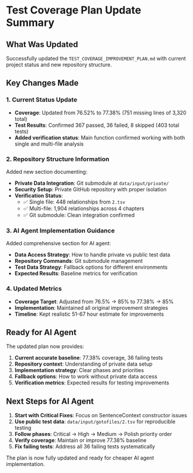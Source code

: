 # Test Coverage Plan Update Summary

## What Was Updated

Successfully updated the `TEST_COVERAGE_IMPROVEMENT_PLAN.md` with current project status and new repository structure.

## Key Changes Made

### 1. Current Status Update

- **Coverage**: Updated from 76.52% to 77.38% (751 missing lines of 3,320 total)
- **Test Results**: Confirmed 367 passed, 36 failed, 8 skipped (403 total tests)
- **Added verification status**: Main function confirmed working with both single and multi-file analysis

### 2. Repository Structure Information

Added new section documenting:

- **Private Data Integration**: Git submodule at `data/input/private/`
- **Security Setup**: Private GitHub repository with proper isolation
- **Verification Status**:
  - ✅ Single file: 448 relationships from `2.tsv`
  - ✅ Multi-file: 1,904 relationships across 4 chapters
  - ✅ Git submodule: Clean integration confirmed

### 3. AI Agent Implementation Guidance

Added comprehensive section for AI agent:

- **Data Access Strategy**: How to handle private vs public test data
- **Repository Commands**: Git submodule management
- **Test Data Strategy**: Fallback options for different environments
- **Expected Results**: Baseline metrics for verification

### 4. Updated Metrics

- **Coverage Target**: Adjusted from 76.5% → 85% to 77.38% → 85%
- **Implementation**: Maintained all original improvement strategies
- **Timeline**: Kept realistic 51-67 hour estimate for improvements

## Ready for AI Agent

The updated plan now provides:

1. **Current accurate baseline**: 77.38% coverage, 36 failing tests
2. **Repository context**: Understanding of private data setup
3. **Implementation strategy**: Clear phases and priorities
4. **Fallback options**: How to work without private data access
5. **Verification metrics**: Expected results for testing improvements

## Next Steps for AI Agent

1. **Start with Critical Fixes**: Focus on SentenceContext constructor issues
2. **Use public test data**: `data/input/gotofiles/2.tsv` for reproducible testing
3. **Follow phases**: Critical → High → Medium → Polish priority order
4. **Verify coverage**: Maintain or improve 77.38% baseline
5. **Fix failing tests**: Address all 36 failing tests systematically

The plan is now fully updated and ready for cheaper AI agent implementation.
